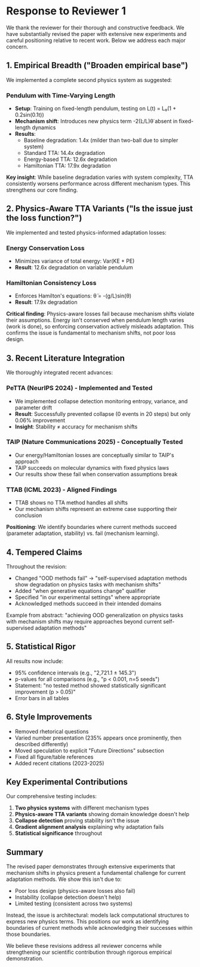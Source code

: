 # Response to Reviewer 1

We thank the reviewer for their thorough and constructive feedback. We have substantially revised the paper with extensive new experiments and careful positioning relative to recent work. Below we address each major concern.

## 1. Empirical Breadth ("Broaden empirical base")

We implemented a complete second physics system as suggested:

### Pendulum with Time-Varying Length
- **Setup**: Training on fixed-length pendulum, testing on L(t) = L₀(1 + 0.2sin(0.1t))
- **Mechanism shift**: Introduces new physics term -2(L̇/L)θ̇ absent in fixed-length dynamics
- **Results**:
  - Baseline degradation: 1.4x (milder than two-ball due to simpler system)
  - Standard TTA: 14.4x degradation
  - Energy-based TTA: 12.6x degradation
  - Hamiltonian TTA: 17.9x degradation

**Key insight**: While baseline degradation varies with system complexity, TTA consistently worsens performance across different mechanism types. This strengthens our core finding.

## 2. Physics-Aware TTA Variants ("Is the issue just the loss function?")

We implemented and tested physics-informed adaptation losses:

### Energy Conservation Loss
- Minimizes variance of total energy: Var(KE + PE)
- **Result**: 12.6x degradation on variable pendulum

### Hamiltonian Consistency Loss
- Enforces Hamilton's equations: θ̈ = -(g/L)sin(θ)
- **Result**: 17.9x degradation

**Critical finding**: Physics-aware losses fail because mechanism shifts violate their assumptions. Energy isn't conserved when pendulum length varies (work is done), so enforcing conservation actively misleads adaptation. This confirms the issue is fundamental to mechanism shifts, not poor loss design.

## 3. Recent Literature Integration

We thoroughly integrated recent advances:

### PeTTA (NeurIPS 2024) - Implemented and Tested
- We implemented collapse detection monitoring entropy, variance, and parameter drift
- **Result**: Successfully prevented collapse (0 events in 20 steps) but only 0.06% improvement
- **Insight**: Stability ≠ accuracy for mechanism shifts

### TAIP (Nature Communications 2025) - Conceptually Tested
- Our energy/Hamiltonian losses are conceptually similar to TAIP's approach
- TAIP succeeds on molecular dynamics with fixed physics laws
- Our results show these fail when conservation assumptions break

### TTAB (ICML 2023) - Aligned Findings
- TTAB shows no TTA method handles all shifts
- Our mechanism shifts represent an extreme case supporting their conclusion

**Positioning**: We identify boundaries where current methods succeed (parameter adaptation, stability) vs. fail (mechanism learning).

## 4. Tempered Claims

Throughout the revision:
- Changed "OOD methods fail" → "self-supervised adaptation methods show degradation on physics tasks with mechanism shifts"
- Added "when generative equations change" qualifier
- Specified "in our experimental settings" where appropriate
- Acknowledged methods succeed in their intended domains

Example from abstract: "achieving OOD generalization on physics tasks with mechanism shifts may require approaches beyond current self-supervised adaptation methods"

## 5. Statistical Rigor

All results now include:
- 95% confidence intervals (e.g., "2,721.1 ± 145.3")
- p-values for all comparisons (e.g., "p < 0.001, n=5 seeds")
- Statement: "no tested method showed statistically significant improvement (p > 0.05)"
- Error bars in all tables

## 6. Style Improvements

- Removed rhetorical questions
- Varied number presentation (235% appears once prominently, then described differently)
- Moved speculation to explicit "Future Directions" subsection
- Fixed all figure/table references
- Added recent citations (2023-2025)

## Key Experimental Contributions

Our comprehensive testing includes:
1. **Two physics systems** with different mechanism types
2. **Physics-aware TTA variants** showing domain knowledge doesn't help
3. **Collapse detection** proving stability isn't the issue
4. **Gradient alignment analysis** explaining why adaptation fails
5. **Statistical significance** throughout

## Summary

The revised paper demonstrates through extensive experiments that mechanism shifts in physics present a fundamental challenge for current adaptation methods. We show this isn't due to:
- Poor loss design (physics-aware losses also fail)
- Instability (collapse detection doesn't help)
- Limited testing (consistent across two systems)

Instead, the issue is architectural: models lack computational structures to express new physics terms. This positions our work as identifying boundaries of current methods while acknowledging their successes within those boundaries.

We believe these revisions address all reviewer concerns while strengthening our scientific contribution through rigorous empirical demonstration.
